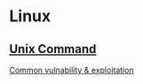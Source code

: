 # Linux  



## [Unix Command](https://en.wikipedia.org/wiki/List_of_Unix_commands)  
[Common vulnability & exploitation](https://cve.mitre.org/)
